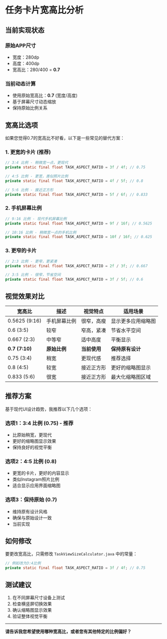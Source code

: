# 任务卡片宽高比分析

## 当前实现状态

### 原始APP尺寸
- 宽度：280dp
- 高度：400dp  
- 宽高比：280/400 = **0.7**

### 当前动态计算
- 使用原始宽高比：**0.7** (宽度/高度)
- 基于屏幕尺寸动态缩放
- 保持原始比例关系

## 宽高比选项

如果您觉得0.7的宽高比不好看，以下是一些常见的替代方案：

### 1. 更宽的卡片 (推荐)
```java
// 3:4 比例 - 稍微宽一点，更现代
private static final float TASK_ASPECT_RATIO = 3f / 4f; // 0.75

// 4:5 比例 - 更宽，类似照片比例  
private static final float TASK_ASPECT_RATIO = 4f / 5f; // 0.8

// 5:6 比例 - 接近正方形
private static final float TASK_ASPECT_RATIO = 5f / 6f; // 0.833
```

### 2. 手机屏幕比例
```java
// 9:16 比例 - 现代手机屏幕比例
private static final float TASK_ASPECT_RATIO = 9f / 16f; // 0.5625

// 10:16 比例 - 稍微宽一点的手机比例
private static final float TASK_ASPECT_RATIO = 10f / 16f; // 0.625
```

### 3. 更窄的卡片
```java
// 2:3 比例 - 更窄，更紧凑
private static final float TASK_ASPECT_RATIO = 2f / 3f; // 0.667

// 3:5 比例 - 很窄，节省空间
private static final float TASK_ASPECT_RATIO = 3f / 5f; // 0.6
```

## 视觉效果对比

| 宽高比 | 描述 | 视觉特点 | 适用场景 |
|--------|------|----------|----------|
| 0.5625 (9:16) | 手机屏幕比例 | 很窄，高瘦 | 显示更多应用缩略图 |
| 0.6 (3:5) | 较窄 | 窄高，紧凑 | 节省水平空间 |
| 0.667 (2:3) | 中等窄 | 适中高度 | 平衡显示 |
| **0.7 (7:10)** | **原始比例** | **当前使用** | **保持原有设计** |
| 0.75 (3:4) | 稍宽 | 更现代感 | 推荐选择 |
| 0.8 (4:5) | 较宽 | 接近正方形 | 更好的缩略图显示 |
| 0.833 (5:6) | 很宽 | 接近正方形 | 最大化缩略图区域 |

## 推荐方案

基于现代UI设计趋势，我推荐以下几个选项：

### 选项1：3:4 比例 (0.75) - 推荐
- 比原始稍宽，更现代
- 更好的缩略图显示效果
- 保持良好的视觉平衡

### 选项2：4:5 比例 (0.8)
- 更宽的卡片，更好的内容显示
- 类似Instagram照片比例
- 适合显示应用界面缩略图

### 选项3：保持原始 (0.7)
- 维持原有设计风格
- 确保与原始设计一致
- 当前实现

## 如何修改

要更改宽高比，只需修改 `TaskViewSizeCalculator.java` 中的常量：

```java
// 例如改为3:4比例
private static final float TASK_ASPECT_RATIO = 3f / 4f; // 0.75
```

## 测试建议

1. 在不同屏幕尺寸设备上测试
2. 检查横竖屏切换效果
3. 确认缩略图显示效果
4. 验证整体视觉平衡

---

**请告诉我您希望使用哪种宽高比，或者您有其他特定的比例偏好？**